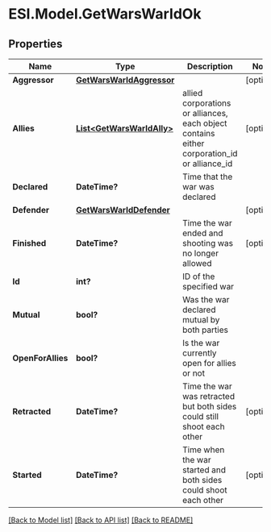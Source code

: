 # ESI.Model.GetWarsWarIdOk
## Properties

Name | Type | Description | Notes
------------ | ------------- | ------------- | -------------
**Aggressor** | [**GetWarsWarIdAggressor**](GetWarsWarIdAggressor.md) |  | [optional] 
**Allies** | [**List&lt;GetWarsWarIdAlly&gt;**](GetWarsWarIdAlly.md) | allied corporations or alliances, each object contains either corporation_id or alliance_id | [optional] 
**Declared** | **DateTime?** | Time that the war was declared | 
**Defender** | [**GetWarsWarIdDefender**](GetWarsWarIdDefender.md) |  | [optional] 
**Finished** | **DateTime?** | Time the war ended and shooting was no longer allowed | [optional] 
**Id** | **int?** | ID of the specified war | 
**Mutual** | **bool?** | Was the war declared mutual by both parties | 
**OpenForAllies** | **bool?** | Is the war currently open for allies or not | 
**Retracted** | **DateTime?** | Time the war was retracted but both sides could still shoot each other | [optional] 
**Started** | **DateTime?** | Time when the war started and both sides could shoot each other | [optional] 

[[Back to Model list]](../README.md#documentation-for-models) [[Back to API list]](../README.md#documentation-for-api-endpoints) [[Back to README]](../README.md)

